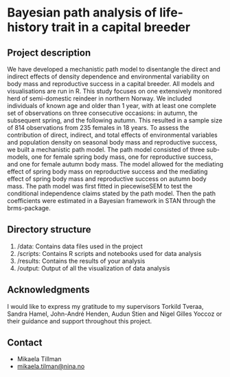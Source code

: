 # Bayesian path analysis of life-history trait in a capital breeder

## Project description
We have developed a mechanistic path model to disentangle the direct and indirect effects of density dependence and environmental variability on body mass and reproductive success in a capital breeder. All models and visualisations are run in R.
This study focuses on one extensively monitored herd of semi-domestic reindeer in northern Norway. We included individuals of known age and older than 1 year, with at least one complete set of observations on three consecutive occasions: in autumn, the subsequent spring, and the following autumn. This resulted in a sample size of 814 observations from 235 females in 18 years.
To assess the contribution of direct, indirect, and total effects of environmental variables and population density on seasonal body mass and reproductive success, we built a mechanistic path model. The path model consisted of three sub-models, one for female spring body mass, one for reproductive success, and one for female autumn body mass. The model allowed for the mediating effect of spring body mass on reproductive success and the mediating effect of spring body mass and reproductive success on autumn body mass.
The path model was first fitted in piecewiseSEM to test the conditional independence claims stated by the path model. Then the path coefficients were estimated in a Bayesian framework in STAN through the brms-package.

## Directory structure
1. /data: Contains data files used in the project
2. /scripts: Contains R scripts and notebooks used for data analysis
3. /results: Contains the results of your analysis
4. /output: Output of all the visualization of data analysis

## Acknowledgments
I would like to express my gratitude to my supervisors Torkild Tveraa, Sandra Hamel, John-André Henden, Audun Stien and Nigel Gilles Yoccoz or their guidance and support throughout this project.

## Contact
* Mikaela Tillman
* mikaela.tilman@nina.no


